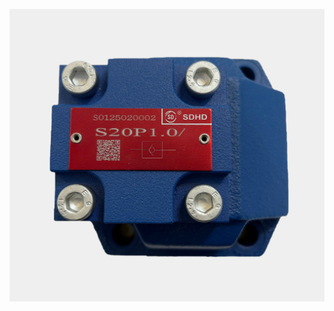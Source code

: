 ![轮播图1](http://github.com/lucky-lizhirui/lucky-lizhirui.github.io/blob/main/f15eb42a-2a9c-4077-b305-35e6121d0cab.png)
